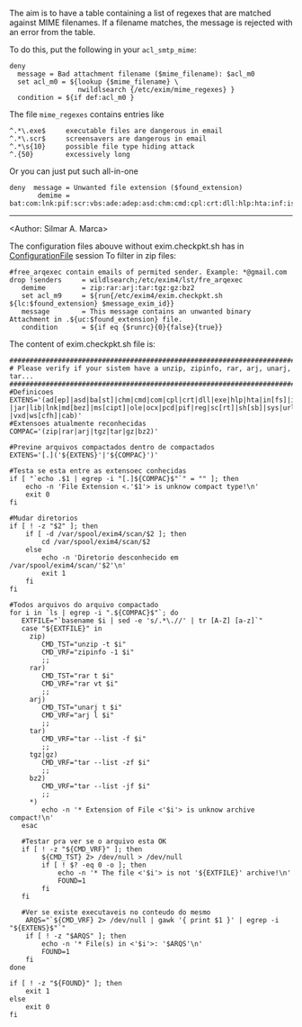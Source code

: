 The aim is to have a table containing a list of regexes that are matched
against MIME filenames. If a filename matches, the message is rejected
with an error from the table.

To do this, put the following in your `acl_smtp_mime`:

    deny
      message = Bad attachment filename ($mime_filename): $acl_m0
      set acl_m0 = ${lookup {$mime_filename} \
                     nwildlsearch {/etc/exim/mime_regexes} }
      condition = ${if def:acl_m0 }

The file `mime_regexes` contains entries like

    ^.*\.exe$     executable files are dangerous in email
    ^.*\.scr$     screensavers are dangerous in email
    ^.*\s{10}     possible file type hiding attack
    ^.{50}        excessively long

Or you can just put such all-in-one

    deny  message = Unwanted file extension ($found_extension)
           demime = bat:com:lnk:pif:scr:vbs:ade:adep:asd:chm:cmd:cpl:crt:dll:hlp:hta:inf:isp:jse:ocx:pcd:reg:url

* * * * *
<Author: Silmar A. Marca>

The configuration files abouve without exim.checkpkt.sh has in [ConfigurationFile](ConfigurationFile) session To filter in zip files:

    #free_arqexec contain emails of permited sender. Example: *@gmail.com
    drop !senders     = wildlsearch;/etc/exim4/lst/fre_arqexec
       demime         = zip:rar:arj:tar:tgz:gz:bz2
       set acl_m9     = ${run{/etc/exim4/exim.checkpkt.sh ${lc:$found_extension} $message_exim_id}}
       message        = This message contains an unwanted binary Attachment in .${uc:$found_extension} file.
       condition      = ${if eq {$runrc}{0}{false}{true}}

The content of exim.checkpkt.sh file is:

    ##########################################################################
    # Please verify if your sistem have a unzip, zipinfo, rar, arj, unarj, tar...
    ###########################################################################
    #Definicoes
    EXTENS='(ad[ep]|asd|ba[st]|chm|cmd|com|cpl|crt|dll|exe|hlp|hta|in[fs]|isp|jse?|jar|lib|lnk|md[bez]|ms[cipt]|ole|ocx|pcd|pif|reg|sc[rt]|sh[sb]|sys|url|vb[es]?|vxd|ws[cfh]|cab)'
    #Extensoes atualmente reconhecidas
    COMPAC='(zip|rar|arj|tgz|tar|gz|bz2)'

    #Previne arquivos compactados dentro de compactados
    EXTENS='[.]('${EXTENS}'|'${COMPAC}')'

    #Testa se esta entre as extensoec conhecidas
    if [ "`echo .$1 | egrep -i "[.]${COMPAC}$"`" = "" ]; then
        echo -n 'File Extension <.'$1'> is unknow compact type!\n'
        exit 0
    fi

    #Mudar diretorios
    if [ ! -z "$2" ]; then
        if [ -d /var/spool/exim4/scan/$2 ]; then
            cd /var/spool/exim4/scan/$2
        else
            echo -n 'Diretorio desconhecido em /var/spool/exim4/scan/'$2'\n'
            exit 1
        fi
    fi

    #Todos arquivos do arquivo compactado
    for i in `ls | egrep -i ".${COMPAC}$"`; do
       EXTFILE="`basename $i | sed -e 's/.*\.//' | tr [A-Z] [a-z]`"
       case "${EXTFILE}" in
         zip)
            CMD_TST="unzip -t $i"
            CMD_VRF="zipinfo -1 $i"
            ;;
         rar)
            CMD_TST="rar t $i"
            CMD_VRF="rar vt $i"
            ;;
         arj)
            CMD_TST="unarj t $i"
            CMD_VRF="arj l $i"
            ;;
         tar)
            CMD_VRF="tar --list -f $i"
            ;;
         tgz|gz)
            CMD_VRF="tar --list -zf $i"
            ;;
         bz2)
            CMD_VRF="tar --list -jf $i"
            ;;
         *)
            echo -n '* Extension of File <'$i'> is unknow archive compact!\n'
       esac

       #Testar pra ver se o arquivo esta OK
       if [ ! -z "${CMD_VRF}" ]; then
            ${CMD_TST} 2> /dev/null > /dev/null
            if [ ! $? -eq 0 -o ]; then
                echo -n '* The file <'$i'> is not '${EXTFILE}' archive!\n'
                FOUND=1
            fi
       fi

       #Ver se existe executaveis no conteudo do mesmo
        ARQS="`${CMD_VRF} 2> /dev/null | gawk '{ print $1 }' | egrep -i "${EXTENS}$"`"
        if [ ! -z "$ARQS" ]; then
            echo -n '* File(s) in <'$i'>: '$ARQS'\n'
            FOUND=1
        fi
    done

    if [ ! -z "${FOUND}" ]; then
        exit 1
    else
        exit 0
    fi
